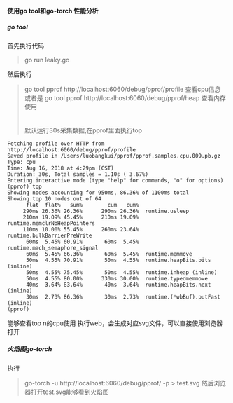 #### 使用go tool和go-torch 性能分析
##### go tool
首先执行代码
>go run leaky.go

然后执行
>go tool pprof http://localhost:6060/debug/pprof/profile
查看cpu信息
或者是
>go tool pprof http://localhost:6060/debug/pprof/heap
查看内存使用
<br><br><br>
默认运行30s采集数据,在pprof里面执行top
```
Fetching profile over HTTP from http://localhost:6060/debug/pprof/profile
Saved profile in /Users/luobangkui/pprof/pprof.samples.cpu.009.pb.gz
Type: cpu
Time: Aug 16, 2018 at 4:29pm (CST)
Duration: 30s, Total samples = 1.10s ( 3.67%)
Entering interactive mode (type "help" for commands, "o" for options)
(pprof) top
Showing nodes accounting for 950ms, 86.36% of 1100ms total
Showing top 10 nodes out of 64
      flat  flat%   sum%        cum   cum%
     290ms 26.36% 26.36%      290ms 26.36%  runtime.usleep
     210ms 19.09% 45.45%      210ms 19.09%  runtime.memclrNoHeapPointers
     110ms 10.00% 55.45%      260ms 23.64%  runtime.bulkBarrierPreWrite
      60ms  5.45% 60.91%       60ms  5.45%  runtime.mach_semaphore_signal
      60ms  5.45% 66.36%       60ms  5.45%  runtime.memmove
      50ms  4.55% 70.91%       50ms  4.55%  runtime.heapBits.bits (inline)
      50ms  4.55% 75.45%       50ms  4.55%  runtime.inheap (inline)
      50ms  4.55% 80.00%      330ms 30.00%  runtime.typedmemmove
      40ms  3.64% 83.64%       40ms  3.64%  runtime.heapBits.next (inline)
      30ms  2.73% 86.36%       30ms  2.73%  runtime.(*wbBuf).putFast (inline)
(pprof)
```
能够查看top n的cpu使用
执行web，会生成对应svg文件，可以直接使用浏览器打开

##### 火焰图go-torch
执行
>go-torch -u http://localhost:6060/debug/pprof/ -p > test.svg
然后浏览器打开test.svg能够看到火焰图